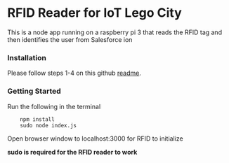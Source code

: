 # RFID Reader for IoT Lego City
This is a node app running on a raspberry pi 3 that reads the RFID tag and then identifies the user from Salesforce
ion

### Installation
Please follow steps 1-4 on this github [readme](https://github.com/ocsacesar/rc522). 
### Getting Started
Run the following in the terminal
```
	npm install 
	sudo node index.js
```
Open browser window to localhost:3000 for RFID to initialize

**sudo is required for the RFID reader to work**
